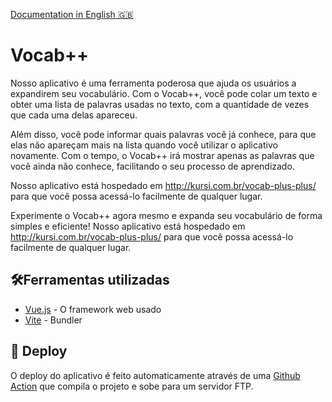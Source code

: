 [Documentation in English 🇬🇧](README.md)

# Vocab++

Nosso aplicativo é uma ferramenta poderosa que ajuda os usuários a expandirem seu vocabulário. Com o Vocab++, você pode colar um texto e obter uma lista de palavras usadas no texto, com a quantidade de vezes que cada uma delas apareceu.

Além disso, você pode informar quais palavras você já conhece, para que elas não apareçam mais na lista quando você utilizar o aplicativo novamente. Com o tempo, o Vocab++ irá mostrar apenas as palavras que você ainda não conhece, facilitando o seu processo de aprendizado.

Nosso aplicativo está hospedado em http://kursi.com.br/vocab-plus-plus/ para que você possa acessá-lo facilmente de qualquer lugar.

Experimente o Vocab++ agora mesmo e expanda seu vocabulário de forma simples e eficiente! Nosso aplicativo está hospedado em http://kursi.com.br/vocab-plus-plus/ para que você possa acessá-lo facilmente de qualquer lugar.

## 🛠️Ferramentas utilizadas 

* [Vue.js](https://vuejs.org/) - O framework web usado
* [Vite](https://vitejs.dev/) - Bundler

## 🚀️ Deploy

O deploy do aplicativo é feito automaticamente através de uma [Github Action](.github/workflows/main.yml) que compila o projeto e sobe para um servidor FTP.

